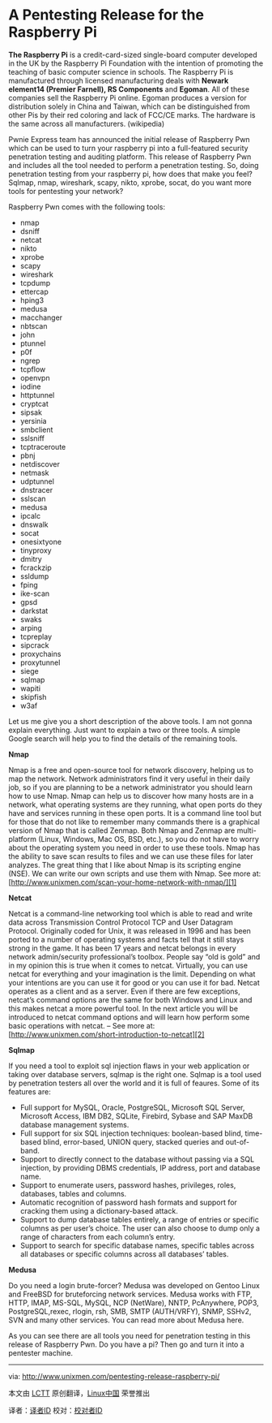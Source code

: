 A Pentesting Release for the Raspberry Pi
================================================================================
**The Raspberry Pi** is a credit-card-sized single-board computer developed in the UK by the Raspberry Pi Foundation with the intention of promoting the teaching of basic computer science in schools. The Raspberry Pi is manufactured through licensed manufacturing deals with **Newark element14 (Premier Farnell), RS Components** and **Egoman**. All of these companies sell the Raspberry Pi online. Egoman produces a version for distribution solely in China and Taiwan, which can be distinguished from other Pis by their red coloring and lack of FCC/CE marks. The hardware is the same across all manufacturers. (wikipedia)

Pwnie Express team has announced the initial release of Raspberry Pwn which can be used to turn your raspberry pi into a full-featured security penetration testing and auditing platform. This release of Raspberry Pwn and includes all the tool needed to perform a penetration testing. So, doing penetration testing from your raspberry pi, how does that make you feel? Sqlmap, nmap, wireshark, scapy, nikto, xprobe, socat, do you want more tools for pentesting your network?

Raspberry Pwn comes with the following tools:

- nmap
- dsniff
- netcat
- nikto
- xprobe
- scapy
- wireshark
- tcpdump
- ettercap
- hping3
- medusa
- macchanger
- nbtscan
- john
- ptunnel
- p0f
- ngrep
- tcpflow
- openvpn
- iodine
- httptunnel
- cryptcat
- sipsak
- yersinia
- smbclient
- sslsniff
- tcptraceroute
- pbnj
- netdiscover
- netmask
- udptunnel
- dnstracer
- sslscan
- medusa
- ipcalc
- dnswalk
- socat
- onesixtyone
- tinyproxy
- dmitry
- fcrackzip
- ssldump
- fping
- ike-scan
- gpsd
- darkstat
- swaks
- arping
- tcpreplay
- sipcrack
- proxychains
- proxytunnel
- siege
- sqlmap
- wapiti
- skipfish
- w3af

Let us me give you a short description of the above tools. I am not gonna explain everything. Just want to explain a two or three tools. A simple Google search will help you to find the details of the remaining tools.

**Nmap**

Nmap is a free and open-source tool for network discovery, helping us to map the network. Network administrators find it very useful in their daily job, so if you are planning to be a network administrator you should learn how to use Nmap. Nmap can help us to discover how many hosts are in a network, what operating systems are they running, what open ports do they have and services running in these open ports. It is a command line tool but for those that do not like to remember many commands there is a graphical version of Nmap that is called Zenmap. Both Nmap and Zenmap are multi-platform (Linux, Windows, Mac OS, BSD, etc.), so you do not have to worry about the operating system you need in order to use these tools. Nmap has the ability to save scan results to files and we can use these files for later analyzes. The great thing that I like about Nmap is its scripting engine (NSE). We can write our own scripts and use them with Nmap. See more at: [http://www.unixmen.com/scan-your-home-network-with-nmap/][1]

**Netcat**

Netcat is a command-line networking tool which is able to read and write data across Transmission Control Protocol TCP and User Datagram Protocol. Originally coded for Unix, it was released in 1996 and has been ported to a number of operating systems and facts tell that it still stays strong in the game. It has been 17 years and netcat belongs in every network admin/security professional’s toolbox. People say “old is gold” and in my opinion this is true when it comes to netcat. Virtually, you can use netcat for everything and your imagination is the limit. Depending on what your intentions are you can use it for good or you can use it for bad. Netcat operates as a client and as a server. Even if there are few exceptions, netcat’s command options are the same for both Windows and Linux and this makes netcat a more powerful tool. In the next article you will be introduced to netcat command options and will learn how perform some basic operations with netcat. – See more at: [http://www.unixmen.com/short-introduction-to-netcat][2]

**Sqlmap**

If you need a tool to exploit sql injection flaws in your web application or taking over database servers, sqlmap is the right one. Sqlmap is a tool used by penetration testers all over the world and it is full of feaures. Some of its features are:

- Full support for MySQL, Oracle, PostgreSQL, Microsoft SQL Server, Microsoft Access, IBM DB2, SQLite, Firebird, Sybase and SAP MaxDB database management systems.
- Full support for six SQL injection techniques: boolean-based blind, time-based blind, error-based, UNION query, stacked queries and out-of-band.
- Support to directly connect to the database without passing via a SQL injection, by providing DBMS credentials, IP address, port and database name.
- Support to enumerate users, password hashes, privileges, roles, databases, tables and columns.
- Automatic recognition of password hash formats and support for cracking them using a dictionary-based attack.
- Support to dump database tables entirely, a range of entries or specific columns as per user’s choice. The user can also choose to dump only a range of characters from each column’s entry.
- Support to search for specific database names, specific tables across all databases or specific columns across all databases’ tables.

**Medusa**

Do you need a login brute-forcer? Medusa was developed on Gentoo Linux and FreeBSD for bruteforcing network services. Medusa works with FTP, HTTP, IMAP, MS-SQL, MySQL, NCP (NetWare), NNTP, PcAnywhere, POP3, PostgreSQL,rexec, rlogin, rsh, SMB, SMTP (AUTH/VRFY), SNMP, SSHv2, SVN and many other services. You can read more about Medusa here.

As you can see there are all tools you need for penetration testing in this release of Raspberry Pwn. Do you have a pi? Then go and turn it into a pentester machine.

--------------------------------------------------------------------------------

via: http://www.unixmen.com/pentesting-release-raspberry-pi/

本文由 [LCTT](https://github.com/LCTT/TranslateProject) 原创翻译，[Linux中国](http://linux.cn/) 荣誉推出

译者：[译者ID](https://github.com/译者ID) 校对：[校对者ID](https://github.com/校对者ID)

[1]:http://www.unixmen.com/scan-your-home-network-with-nmap/
[2]:http://www.unixmen.com/short-introduction-to-netcat/